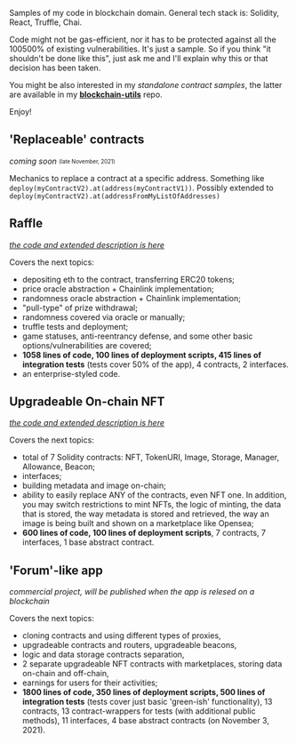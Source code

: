 Samples of my code in blockchain domain. General tech stack is: Solidity, React, Truffle, Chai.

Code might not be gas-efficient, nor it has to be protected against all the 100500% of existing vulnerabilities. It's just a sample. So if you think "it shouldn't be done like this", just ask me and I'll explain why this or that decision has been taken.

You might be also interested in my *standalone contract samples*, the latter are available in my **[blockchain-utils](https://github.com/artem-bayandin/blockchain-utils)** repo.

Enjoy!

## 'Replaceable' contracts

*coming soon* <sub><sup>(late November, 2021)</sup></sub>

Mechanics to replace a contract at a specific address. Something like `deploy(myContractV2).at(address(myContractV1))`. Possibly extended to `deploy(myContractV2).at(addressFromMyListOfAddresses)`

## Raffle

*[the code and extended description is here](https://github.com/artem-bayandin/blockchain-samples/tree/master/raffle)*

Covers the next topics:

- depositing eth to the contract, transferring ERC20 tokens;
- price oracle abstraction + Chainlink implementation;
- randomness oracle abstraction + Chainlink implementation;
- "pull-type" of prize withdrawal;
- randomness covered via oracle or manually;
- truffle tests and deployment;
- game statuses, anti-reentrancy defense, and some other basic options/vulnerabilities are covered;
- **1058 lines of code, 100 lines of deployment scripts, 415 lines of integration tests** (tests cover 50% of the app), 4 contracts, 2 interfaces.
- an enterprise-styled code.

## Upgradeable On-chain NFT

*[the code and extended description is here](https://github.com/artem-bayandin/blockchain-samples/tree/master/upgradeable-onchain-nft)*

Covers the next topics:

- total of 7 Solidity contracts: NFT, TokenURI, Image, Storage, Manager, Allowance, Beacon;
- interfaces;
- building metadata and image on-chain;
- ability to easily replace ANY of the contracts, even NFT one. In addition, you may switch restrictions to mint NFTs, the logic of minting, the data that is stored, the way metadata is stored and retrieved, the way an image is being built and shown on a marketplace like Opensea;
- **600 lines of code, 100 lines of deployment scripts**, 7 contracts, 7 interfaces, 1 base abstract contract.

## 'Forum'-like app

*commercial project, will be published when the app is relesed on a blockchain*

Covers the next topics:

- cloning contracts and using different types of proxies,
- upgradeable contracts and routers, upgradeable beacons,
- logic and data storage contracts separation,
- 2 separate upgradeable NFT contracts with marketplaces, storing data on-chain and off-chain,
- earnings for users for their activities;
- **1800 lines of code, 350 lines of deployment scripts, 500 lines of integration tests** (tests cover just basic 'green-ish' functionality), 13 contracts, 13 contract-wrappers for tests (with additional public methods), 11 interfaces, 4 base abstract contracts (on November 3, 2021).
